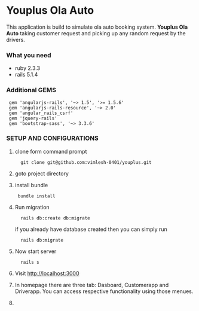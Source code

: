 # Youplus Ola Auto
 This application is build to simulate ola auto booking system.
 **Youplus Ola Auto** taking customer request and picking up any random request by the drivers.


 ### What you need
  * ruby 2.3.3
  * rails 5.1.4

  ### Additional GEMS
 ```
  gem 'angularjs-rails', '~> 1.5', '>= 1.5.6'
  gem 'angularjs-rails-resource', '~> 2.0'
  gem 'angular_rails_csrf'
  gem 'jquery-rails'
  gem 'bootstrap-sass', '~> 3.3.6'
  ```
  ### SETUP AND CONFIGURATIONS
  1. clone form command prompt
     ```
       git clone git@github.com:vimlesh-0401/youplus.git
     ```
  2. goto project directory

  3. install bundle
     ```
      bundle install
     ```
   4. Run migration
      ```
        rails db:create db:migrate
      ```
      if you already have database created then you can simply run
        ```
          rails db:migrate
        ```
   5. Now start server
      ```
        rails s
      ```

   6. Visit [http://localhost:3000](http://localhost:3000/)

   7. In homepage there are three tab: Dasboard, Customerapp and Driverapp.
      You can access respective functionality using those menues.
   8. 